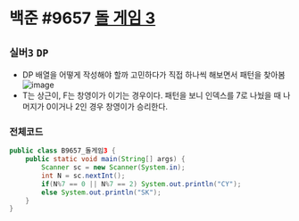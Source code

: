 # 백준 #9657 [돌 게임 3](https://www.acmicpc.net/problem/9657)
`실버3` `DP` 
---
- DP 배열을 어떻게 작성해야 할까 고민하다가 직접 하나씩 해보면서 패턴을 찾아봄
![image](https://user-images.githubusercontent.com/28249948/165309584-1884b6d8-daf8-4788-817c-5e7396c3a4f3.png)
- T는 상근이, F는 창영이가 이기는 경우이다. 패턴을 보니 인덱스를 7로 나눴을 때 나머지가 0이거나 2인 경우 창영이가 승리한다.

### 전체코드
```java
public class B9657_돌게임3 {
	public static void main(String[] args) {
		Scanner sc = new Scanner(System.in);
		int N = sc.nextInt();
		if(N%7 == 0 || N%7 == 2) System.out.println("CY");
		else System.out.println("SK");
	}
}
```
